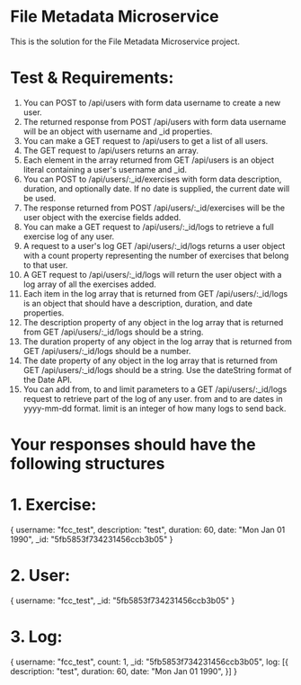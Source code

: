 # File Metadata Microservice

This is the solution for the File Metadata Microservice project.
# Test & Requirements:

1. You can POST to /api/users with form data username to create a new user.
2. The returned response from POST /api/users with form data username will be an object with username and _id properties.
3. You can make a GET request to /api/users to get a list of all users.
4. The GET request to /api/users returns an array.
5. Each element in the array returned from GET /api/users is an object literal containing a user's username and _id.
6. You can POST to /api/users/:_id/exercises with form data description, duration, and optionally date. If no date is supplied, the current date will be used.
7. The response returned from POST /api/users/:_id/exercises will be the user object with the exercise fields added.
8. You can make a GET request to /api/users/:_id/logs to retrieve a full exercise log of any user.
9. A request to a user's log GET /api/users/:_id/logs returns a user object with a count property representing the number of exercises that belong to that user.
10. A GET request to /api/users/:_id/logs will return the user object with a log array of all the exercises added.
11. Each item in the log array that is returned from GET /api/users/:_id/logs is an object that should have a description, duration, and date properties.
12. The description property of any object in the log array that is returned from GET /api/users/:_id/logs should be a string.
13. The duration property of any object in the log array that is returned from GET /api/users/:_id/logs should be a number.
14. The date property of any object in the log array that is returned from GET /api/users/:_id/logs should be a string. Use the dateString format of the Date API.
15. You can add from, to and limit parameters to a GET /api/users/:_id/logs request to retrieve part of the log of any user. from and to are dates in yyyy-mm-dd format. limit is an integer of how many logs to send back.

# Your responses should have the following structures

# 1. Exercise:

  {
    username: "fcc_test",
    description: "test",
    duration: 60,
    date: "Mon Jan 01 1990",
    _id: "5fb5853f734231456ccb3b05"
  }

# 2. User:

  {
    username: "fcc_test",
    _id: "5fb5853f734231456ccb3b05"
  }

# 3. Log:

  {
    username: "fcc_test",
    count: 1,
    _id: "5fb5853f734231456ccb3b05",
    log: [{
      description: "test",
      duration: 60,
      date: "Mon Jan 01 1990",
    }]
  }
